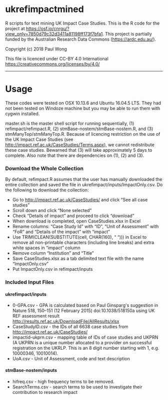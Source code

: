 # ukrefimpactmined
R scripts for text mining UK Impact Case Studies.  This is the R code for the project at https://osf.io/cnrgu/?view_only=7850d79c32d3411a81198ff173f7bfa1.  This project is partially funded by the Australian Research Data Commons (https://ardc.edu.au/).

Copyright (c) 2018 Paul Wong

This file is licenced under CC-BY 4.0 International https://creativecommons.org/licenses/by/4.0/

---------------------------------------------------
# Usage

These codes were tested on OSX 10.13.6 and Ubuntu 16.04.5 LTS.  They had not been tested on Windoze machine but you may be able to run them with cygwin installed.

master.sh is the master shell script for running sequentially, (1) refimpact/refimpact.R, (2) stmBase-nostem/stmBase-nostem.R, and (3) stmManyTop/stmManyTop.R.  Because of licencing restriction on the use of the UK Impact Case Studies (see http://impact.ref.ac.uk/CaseStudies/Terms.aspx), we cannot redistribute these case studies.  Bewarned that (3) will take approximately 5 days to complete.  Also note that there are dependencies on (1), (2) and (3).

### Download the Whole Collection
By default, refimpact.R assumes that the user has manually downloaded the entire collection and saved the file in ukrefimpact/inputs/ImpactOnly.csv.  Do the following to download the collection:

- Go to http://impact.ref.ac.uk/CaseStudies/ and click “See all case studies”
- Scroll down and click “None selected”
- Check “Details of impact” and proceed to click “download”
- When download is completed, open CaseStudies.xlsx in Excel
- Rename columns: “Case Study Id” with “ID”, “Unit of Assessment” with “FoR” and “Details of the impact” with “impact”
- Use TRIM(CLEAN(SUBSTITUTE(cell, CHAR(160), “ “))) in Excel to remove all non-printable characters (including line breaks) and extra white spaces in “impact” column 
- Remove column “Institution” and “Title”
- Save CaseStudies.xlsx as a tab delimited text file with the name “ImpactOnly.csv”
- Put ImpactOnly.csv in refimpact/inputs

### Included Input Files
#### ukrefimpact/inputs
* 0-GPA.csv - GPA is calculated based on Paul Ginsparg's suggestion in Nature 518, 150–151 (12 February 2015) doi:10.1038/518150a using UK REF assessment result http://results.ref.ac.uk/DownloadFile/AllResults/xlsx
* CaseStudyID.csv - the IDs of all 6638 case studies from http://impact.ref.ac.uk/CaseStudies/ 
* impactid-ukprn.csv - mapping table of IDs of case studies and UKPRN (A UKPRN is a unique number allocated to a provider on successful registration on the UKRLP.  This is an 8 digit number starting with 1, e.g. 10000346, 10010014).
* UoA.csv - Unit of Assessment, code and text description

#### stmBase-nostem/inputs
* hifreq.csv - high frequency terms to be removed.
* SearchTerms.csv - search terms to be used to investigate their contribution to research impact





